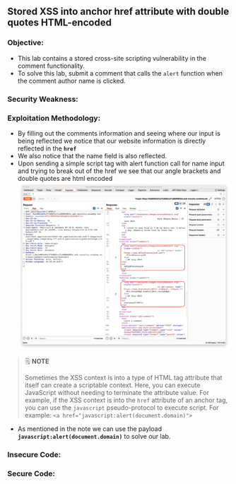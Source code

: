 ## Stored XSS into anchor href attribute with double quotes HTML-encoded

### Objective:
- This lab contains a stored cross-site scripting vulnerability in the comment functionality. 
- To solve this lab, submit a comment that calls the `alert` function when the comment author name is clicked.

### Security Weakness:

### Exploitation Methodology:
- By filling out the comments information and seeing where our input is being reflected we notice that our website information is directly reflected in the **`href`** 
- We also notice that the name field is also reflected. 
- Upon sending a simple script tag with alert function call for name input and trying to break out of the href we see that our angle brackets and double quotes are html encoded 
![](./Images/d841cc6a6d6c39c19961e07459eb67b4.png)

> 🗒️ **NOTE**
> 
> Sometimes the XSS context is into a type of HTML tag attribute that itself can create a scriptable context. Here, you can execute JavaScript without needing to terminate the attribute value. For example, if the XSS context is into the `href` attribute of an anchor tag, you can use the `javascript` pseudo-protocol to execute script. For example: `<a href="javascript:alert(document.domain)">`

- As mentioned in the note we can use the payload **`javascript:alert(document.domain)`** to solve our lab.

### Insecure Code:

### Secure Code:
